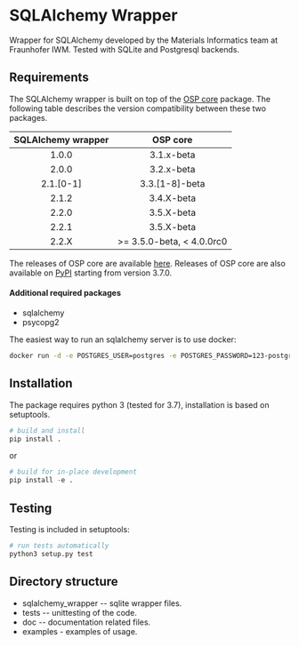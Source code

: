 # SQLAlchemy Wrapper

Wrapper for SQLAlchemy developed by the Materials Informatics team at Fraunhofer IWM. Tested with SQLite and Postgresql backends.

## Requirements

The SQLAlchemy wrapper is built on top of the [OSP core](https://github.com/simphony/osp-core) package.
The following table describes the version compatibility between these two packages.

| __SQLAlchemy wrapper__ |        __OSP core__        |
|:----------------------:|:--------------------------:|
|         1.0.0          |         3.1.x-beta         |
|         2.0.0          |         3.2.x-beta         |
|       2.1.[0-1]        |       3.3.[1-8]-beta       |
|         2.1.2          |         3.4.X-beta         |
|         2.2.0          |         3.5.X-beta         |
|         2.2.1          |         3.5.X-beta         |
|         2.2.X          | \>= 3.5.0-beta, < 4.0.0rc0 |

The releases of OSP core are available [here](https://github.com/simphony/osp-core/releases). Releases of OSP core are also available on [PyPI](https://pypi.org/project/osp-core/) starting from version 3.7.0.

#### Additional required packages
- sqlalchemy
- psycopg2

The easiest way to run an sqlalchemy server is to use docker:
```sh
docker run -d -e POSTGRES_USER=postgres -e POSTGRES_PASSWORD=123-postgres -e POSTGRES_DB=postgres -e POSTGRES_HOST=db -p 5432:5432 --name postgres --restart=always postgres:11.7
```

## Installation

The package requires python 3 (tested for 3.7), installation is based on setuptools.

```py
# build and install
pip install .
```

or

```py
# build for in-place development
pip install -e .
```

## Testing

Testing is included in setuptools:

```py
# run tests automatically
python3 setup.py test
```

[//]: # (## Documentation)

[//]: # (TODO)

## Directory structure

- sqlalchemy_wrapper -- sqlite wrapper files.
- tests -- unittesting of the code.
- doc -- documentation related files.
- examples - examples of usage.
